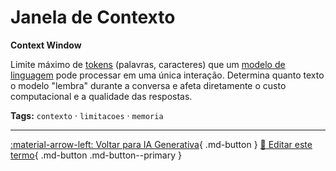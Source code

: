# Janela de Contexto

**Context Window**

Limite máximo de [tokens](../ia-generativa/token.md) (palavras, caracteres) que um [modelo de linguagem](../ia-generativa/modelos-de-linguagem.md) pode processar em uma única interação. Determina quanto texto o modelo "lembra" durante a conversa e afeta diretamente o custo computacional e a qualidade das respostas.


**Tags:** `contexto` · `limitacoes` · `memoria`

---

[:material-arrow-left: Voltar para IA Generativa](index.md){ .md-button }
[📝 Editar este termo](https://github.com/seu-usuario/glossario-ia/edit/main/glossario.yaml){ .md-button .md-button--primary }
